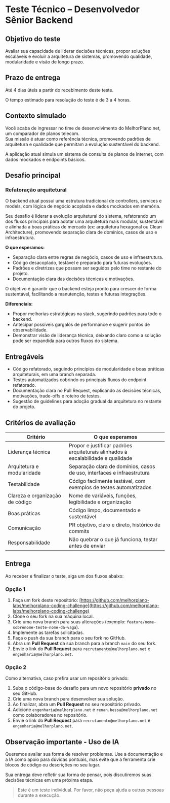 # Teste Técnico – Desenvolvedor Sênior Backend

## Objetivo do teste

Avaliar sua capacidade de liderar decisões técnicas, propor soluções escaláveis e evoluir a arquitetura de sistemas, promovendo qualidade, modularidade e visão de longo prazo.

## Prazo de entrega

Até 4 dias úteis a partir do recebimento deste teste.

O tempo estimado para resolução do teste é de 3 a 4 horas.

## Contexto simulado

Você acaba de ingressar no time de desenvolvimento do MelhorPlano.net, um comparador de planos telecom.  
Sua missão é atuar como referência técnica, promovendo padrões de arquitetura e qualidade que permitam a evolução sustentável do backend.

A aplicação atual simula um sistema de consulta de planos de internet, com dados mockados e endpoints básicos.

## Desafio principal

### Refatoração arquitetural

O backend atual possui uma estrutura tradicional de controllers, services e models, com lógica de negócio acoplada e dados mockados em memória.

Seu desafio é liderar a evolução arquitetural do sistema, refatorando um dos fluxos principais para adotar uma arquitetura mais modular, sustentável e alinhada a boas práticas de mercado (ex: arquitetura hexagonal ou Clean Architecture), promovendo separação clara de domínios, casos de uso e infraestrutura.

**O que esperamos:**

- Separação clara entre regras de negócio, casos de uso e infraestrutura.
- Código desacoplado, testável e preparado para futuras evoluções.
- Padrões e diretrizes que possam ser seguidos pelo time no restante do projeto.
- Documentação clara das decisões técnicas e motivações.

O objetivo é garantir que o backend esteja pronto para crescer de forma sustentável, facilitando a manutenção, testes e futuras integrações.

**Diferenciais:**

- Propor melhorias estratégicas na stack, sugerindo padrões para todo o backend.
- Antecipar possíveis gargalos de performance e sugerir pontos de observabilidade.
- Demonstrar visão de liderança técnica, deixando claro como a solução pode ser expandida para outros fluxos do sistema.

## Entregáveis

- Código refatorado, seguindo princípios de modularidade e boas práticas arquiteturais, em uma branch separada.
- Testes automatizados cobrindo os principais fluxos do endpoint refatorado.
- Documentação clara no Pull Request, explicando as decisões técnicas, motivações, trade-offs e roteiro de testes.
- Sugestão de guidelines para adoção gradual da arquitetura no restante do projeto.

## Critérios de avaliação

| Critério                        | O que esperamos                                                                  |
| ------------------------------- | -------------------------------------------------------------------------------- |
| Liderança técnica               | Propor e justificar padrões arquiteturais alinhados à escalabilidade e qualidade |
| Arquitetura e modularidade      | Separação clara de domínios, casos de uso, interfaces e infraestrutura           |
| Testabilidade                   | Código facilmente testável, com exemplos de testes automatizados                 |
| Clareza e organização de código | Nome de variáveis, funções, legibilidade e organização                           |
| Boas práticas                   | Código limpo, documentado e sustentável                                          |
| Comunicação                     | PR objetivo, claro e direto, histórico de commits                                |
| Responsabilidade                | Não quebrar o que já funciona, testar antes de enviar                            |

## Entrega

Ao receber e finalizar o teste, siga um dos fluxos abaixo:

### Opção 1

1. Faça um fork deste repositório: [https://github.com/melhorplano-labs/melhorplano-coding-challenge](https://github.com/melhorplano-labs/melhorplano-coding-challenge)
2. Clone o seu fork na sua máquina local.
3. Crie uma nova branch para suas alterações (exemplo: `feature/nome-sobrenome-teste-nome-da-vaga`).
4. Implemente as tarefas solicitadas.
5. Faça o push da sua branch para o seu fork no GitHub.
6. Abra um **Pull Request** da sua branch para a branch `main` do seu fork.
7. Envie o link do **Pull Request** para `recrutamento@melhorplano.net` e `engenharia@melhorplano.net`.

### Opção 2

Como alternativa, caso prefira usar um repositório privado:

1.  Suba o código-base do desafio para um novo repositório **privado** no seu GitHub.
2.  Crie uma nova branch para desenvolver sua solução.
3.  Ao finalizar, abra um **Pull Request** no seu repositório privado.
4.  Adicione `engenharia@melhorplano.net` e `renan.bessa@melhorplano.net` como colaboradores no repositório.
5.  Envie o link do **Pull Request** para `recrutamento@melhorplano.net` e `engenharia@melhorplano.net`.

## Observação importante - Uso de IA

Queremos avaliar sua forma de resolver problemas. Use a documentação e a IA como apoio para dúvidas pontuais, mas evite que a ferramenta crie blocos de código ou descrições no seu lugar.

Sua entrega deve refletir sua forma de pensar, pois discutiremos suas decisões técnicas em uma próxima etapa.

> Este é um teste individual. Por favor, não peça ajuda a outras pessoas durante a execução.
